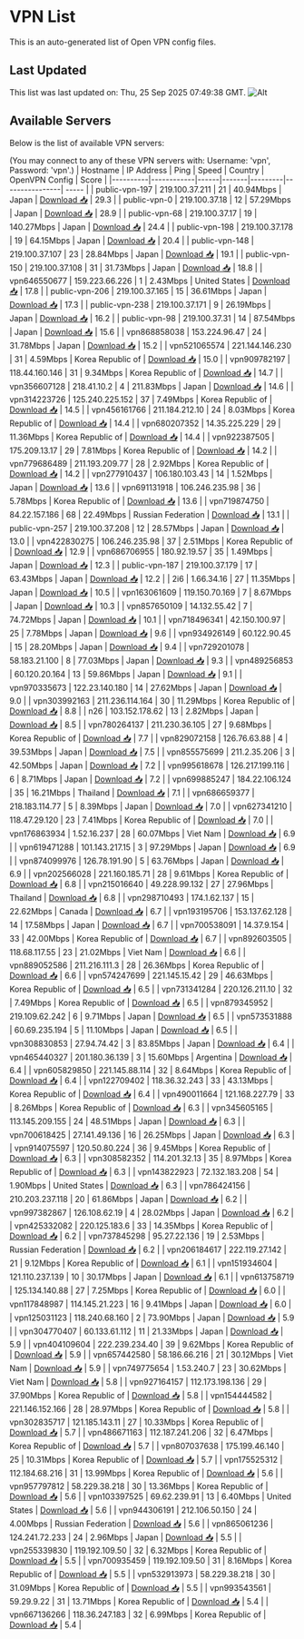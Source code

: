 # VPN List

This is an auto-generated list of Open VPN config files.

## Last Updated

This list was last updated on: Thu, 25 Sep 2025 07:49:38 GMT.
![Alt](https://repobeats.axiom.co/api/embed/186b98318ef1479477931607c1ad7d823f12451f.svg "Repobeats analytics image")

## Available Servers

Below is the list of available VPN servers:

(You may connect to any of these VPN servers with: Username: 'vpn', Password: 'vpn'.)
| Hostname | IP Address | Ping | Speed | Country | OpenVPN Config | Score |
|----------|------------|------|-------|---------|----------------| ----- |
| public-vpn-197 | 219.100.37.211 | 21 | 40.94Mbps | Japan | [Download 📥](./configs/server_0_JP.ovpn) | 29.3 |
| public-vpn-0 | 219.100.37.18 | 12 | 57.29Mbps | Japan | [Download 📥](./configs/server_1_JP.ovpn) | 28.9 |
| public-vpn-68 | 219.100.37.17 | 19 | 140.27Mbps | Japan | [Download 📥](./configs/server_2_JP.ovpn) | 24.4 |
| public-vpn-198 | 219.100.37.178 | 19 | 64.15Mbps | Japan | [Download 📥](./configs/server_3_JP.ovpn) | 20.4 |
| public-vpn-148 | 219.100.37.107 | 23 | 28.84Mbps | Japan | [Download 📥](./configs/server_4_JP.ovpn) | 19.1 |
| public-vpn-150 | 219.100.37.108 | 31 | 31.73Mbps | Japan | [Download 📥](./configs/server_5_JP.ovpn) | 18.8 |
| vpn646550677 | 159.223.66.226 | 1 | 2.43Mbps | United States | [Download 📥](./configs/server_6_US.ovpn) | 17.8 |
| public-vpn-206 | 219.100.37.165 | 15 | 36.61Mbps | Japan | [Download 📥](./configs/server_7_JP.ovpn) | 17.3 |
| public-vpn-238 | 219.100.37.171 | 9 | 26.19Mbps | Japan | [Download 📥](./configs/server_8_JP.ovpn) | 16.2 |
| public-vpn-98 | 219.100.37.31 | 14 | 87.54Mbps | Japan | [Download 📥](./configs/server_9_JP.ovpn) | 15.6 |
| vpn868858038 | 153.224.96.47 | 24 | 31.78Mbps | Japan | [Download 📥](./configs/server_10_JP.ovpn) | 15.2 |
| vpn521065574 | 221.144.146.230 | 31 | 4.59Mbps | Korea Republic of | [Download 📥](./configs/server_11_KR.ovpn) | 15.0 |
| vpn909782197 | 118.44.160.146 | 31 | 9.34Mbps | Korea Republic of | [Download 📥](./configs/server_12_KR.ovpn) | 14.7 |
| vpn356607128 | 218.41.10.2 | 4 | 211.83Mbps | Japan | [Download 📥](./configs/server_13_JP.ovpn) | 14.6 |
| vpn314223726 | 125.240.225.152 | 37 | 7.49Mbps | Korea Republic of | [Download 📥](./configs/server_14_KR.ovpn) | 14.5 |
| vpn456161766 | 211.184.212.10 | 24 | 8.03Mbps | Korea Republic of | [Download 📥](./configs/server_15_KR.ovpn) | 14.4 |
| vpn680207352 | 14.35.225.229 | 29 | 11.36Mbps | Korea Republic of | [Download 📥](./configs/server_16_KR.ovpn) | 14.4 |
| vpn922387505 | 175.209.13.17 | 29 | 7.81Mbps | Korea Republic of | [Download 📥](./configs/server_17_KR.ovpn) | 14.2 |
| vpn779686489 | 211.193.209.77 | 28 | 2.92Mbps | Korea Republic of | [Download 📥](./configs/server_18_KR.ovpn) | 14.2 |
| vpn277910437 | 106.180.103.43 | 14 | 1.52Mbps | Japan | [Download 📥](./configs/server_19_JP.ovpn) | 13.6 |
| vpn691131918 | 106.246.235.98 | 36 | 5.78Mbps | Korea Republic of | [Download 📥](./configs/server_20_KR.ovpn) | 13.6 |
| vpn719874750 | 84.22.157.186 | 68 | 22.49Mbps | Russian Federation | [Download 📥](./configs/server_21_RU.ovpn) | 13.1 |
| public-vpn-257 | 219.100.37.208 | 12 | 28.57Mbps | Japan | [Download 📥](./configs/server_22_JP.ovpn) | 13.0 |
| vpn422830275 | 106.246.235.98 | 37 | 2.51Mbps | Korea Republic of | [Download 📥](./configs/server_23_KR.ovpn) | 12.9 |
| vpn686706955 | 180.92.19.57 | 35 | 1.49Mbps | Japan | [Download 📥](./configs/server_24_JP.ovpn) | 12.3 |
| public-vpn-187 | 219.100.37.179 | 17 | 63.43Mbps | Japan | [Download 📥](./configs/server_25_JP.ovpn) | 12.2 |
| 2i6 | 1.66.34.16 | 27 | 11.35Mbps | Japan | [Download 📥](./configs/server_26_JP.ovpn) | 10.5 |
| vpn163061609 | 119.150.70.169 | 7 | 8.67Mbps | Japan | [Download 📥](./configs/server_27_JP.ovpn) | 10.3 |
| vpn857650109 | 14.132.55.42 | 7 | 74.72Mbps | Japan | [Download 📥](./configs/server_28_JP.ovpn) | 10.1 |
| vpn718496341 | 42.150.100.97 | 25 | 7.78Mbps | Japan | [Download 📥](./configs/server_29_JP.ovpn) | 9.6 |
| vpn934926149 | 60.122.90.45 | 15 | 28.20Mbps | Japan | [Download 📥](./configs/server_30_JP.ovpn) | 9.4 |
| vpn729201078 | 58.183.21.100 | 8 | 77.03Mbps | Japan | [Download 📥](./configs/server_31_JP.ovpn) | 9.3 |
| vpn489256853 | 60.120.20.164 | 13 | 59.86Mbps | Japan | [Download 📥](./configs/server_32_JP.ovpn) | 9.1 |
| vpn970335673 | 122.23.140.180 | 14 | 27.62Mbps | Japan | [Download 📥](./configs/server_33_JP.ovpn) | 9.0 |
| vpn303992163 | 211.236.114.164 | 30 | 11.29Mbps | Korea Republic of | [Download 📥](./configs/server_34_KR.ovpn) | 8.8 |
| n26 | 103.152.178.62 | 13 | 2.82Mbps | Japan | [Download 📥](./configs/server_35_JP.ovpn) | 8.5 |
| vpn780264137 | 211.230.36.105 | 27 | 9.68Mbps | Korea Republic of | [Download 📥](./configs/server_36_KR.ovpn) | 7.7 |
| vpn829072158 | 126.76.63.88 | 4 | 39.53Mbps | Japan | [Download 📥](./configs/server_37_JP.ovpn) | 7.5 |
| vpn855575699 | 211.2.35.206 | 3 | 42.50Mbps | Japan | [Download 📥](./configs/server_38_JP.ovpn) | 7.2 |
| vpn995618678 | 126.217.199.116 | 6 | 8.71Mbps | Japan | [Download 📥](./configs/server_39_JP.ovpn) | 7.2 |
| vpn699885247 | 184.22.106.124 | 35 | 16.21Mbps | Thailand | [Download 📥](./configs/server_40_TH.ovpn) | 7.1 |
| vpn686659377 | 218.183.114.77 | 5 | 8.39Mbps | Japan | [Download 📥](./configs/server_41_JP.ovpn) | 7.0 |
| vpn627341210 | 118.47.29.120 | 23 | 7.41Mbps | Korea Republic of | [Download 📥](./configs/server_42_KR.ovpn) | 7.0 |
| vpn176863934 | 1.52.16.237 | 28 | 60.07Mbps | Viet Nam | [Download 📥](./configs/server_43_VN.ovpn) | 6.9 |
| vpn619471288 | 101.143.217.15 | 3 | 97.29Mbps | Japan | [Download 📥](./configs/server_44_JP.ovpn) | 6.9 |
| vpn874099976 | 126.78.191.90 | 5 | 63.76Mbps | Japan | [Download 📥](./configs/server_45_JP.ovpn) | 6.9 |
| vpn202566028 | 221.160.185.71 | 28 | 9.61Mbps | Korea Republic of | [Download 📥](./configs/server_46_KR.ovpn) | 6.8 |
| vpn215016640 | 49.228.99.132 | 27 | 27.96Mbps | Thailand | [Download 📥](./configs/server_47_TH.ovpn) | 6.8 |
| vpn298710493 | 174.1.62.137 | 15 | 22.62Mbps | Canada | [Download 📥](./configs/server_48_CA.ovpn) | 6.7 |
| vpn193195706 | 153.137.62.128 | 14 | 17.58Mbps | Japan | [Download 📥](./configs/server_49_JP.ovpn) | 6.7 |
| vpn700538091 | 14.37.9.154 | 33 | 42.00Mbps | Korea Republic of | [Download 📥](./configs/server_50_KR.ovpn) | 6.7 |
| vpn892603505 | 118.68.117.55 | 23 | 21.02Mbps | Viet Nam | [Download 📥](./configs/server_51_VN.ovpn) | 6.6 |
| vpn889052586 | 211.216.111.3 | 28 | 26.36Mbps | Korea Republic of | [Download 📥](./configs/server_52_KR.ovpn) | 6.6 |
| vpn574247699 | 221.145.15.42 | 29 | 46.63Mbps | Korea Republic of | [Download 📥](./configs/server_53_KR.ovpn) | 6.5 |
| vpn731341284 | 220.126.211.10 | 32 | 7.49Mbps | Korea Republic of | [Download 📥](./configs/server_54_KR.ovpn) | 6.5 |
| vpn879345952 | 219.109.62.242 | 6 | 9.71Mbps | Japan | [Download 📥](./configs/server_55_JP.ovpn) | 6.5 |
| vpn573531888 | 60.69.235.194 | 5 | 11.10Mbps | Japan | [Download 📥](./configs/server_56_JP.ovpn) | 6.5 |
| vpn308830853 | 27.94.74.42 | 3 | 83.85Mbps | Japan | [Download 📥](./configs/server_57_JP.ovpn) | 6.4 |
| vpn465440327 | 201.180.36.139 | 3 | 15.60Mbps | Argentina | [Download 📥](./configs/server_58_AR.ovpn) | 6.4 |
| vpn605829850 | 221.145.88.114 | 32 | 8.64Mbps | Korea Republic of | [Download 📥](./configs/server_59_KR.ovpn) | 6.4 |
| vpn122709402 | 118.36.32.243 | 33 | 43.13Mbps | Korea Republic of | [Download 📥](./configs/server_60_KR.ovpn) | 6.4 |
| vpn490011664 | 121.168.227.79 | 33 | 8.26Mbps | Korea Republic of | [Download 📥](./configs/server_61_KR.ovpn) | 6.3 |
| vpn345605165 | 113.145.209.155 | 24 | 48.51Mbps | Japan | [Download 📥](./configs/server_62_JP.ovpn) | 6.3 |
| vpn700618425 | 27.141.49.136 | 16 | 26.25Mbps | Japan | [Download 📥](./configs/server_63_JP.ovpn) | 6.3 |
| vpn914075597 | 120.50.80.224 | 36 | 9.45Mbps | Korea Republic of | [Download 📥](./configs/server_64_KR.ovpn) | 6.3 |
| vpn308582352 | 114.201.32.13 | 35 | 8.97Mbps | Korea Republic of | [Download 📥](./configs/server_65_KR.ovpn) | 6.3 |
| vpn143822923 | 72.132.183.208 | 54 | 1.90Mbps | United States | [Download 📥](./configs/server_66_US.ovpn) | 6.3 |
| vpn786424156 | 210.203.237.118 | 20 | 61.86Mbps | Japan | [Download 📥](./configs/server_67_JP.ovpn) | 6.2 |
| vpn997382867 | 126.108.62.19 | 4 | 28.02Mbps | Japan | [Download 📥](./configs/server_68_JP.ovpn) | 6.2 |
| vpn425332082 | 220.125.183.6 | 33 | 14.35Mbps | Korea Republic of | [Download 📥](./configs/server_69_KR.ovpn) | 6.2 |
| vpn737845298 | 95.27.22.136 | 19 | 2.53Mbps | Russian Federation | [Download 📥](./configs/server_70_RU.ovpn) | 6.2 |
| vpn206184617 | 222.119.27.142 | 21 | 9.12Mbps | Korea Republic of | [Download 📥](./configs/server_71_KR.ovpn) | 6.1 |
| vpn151934604 | 121.110.237.139 | 10 | 30.17Mbps | Japan | [Download 📥](./configs/server_72_JP.ovpn) | 6.1 |
| vpn613758719 | 125.134.140.88 | 27 | 7.25Mbps | Korea Republic of | [Download 📥](./configs/server_73_KR.ovpn) | 6.0 |
| vpn117848987 | 114.145.21.223 | 16 | 9.41Mbps | Japan | [Download 📥](./configs/server_74_JP.ovpn) | 6.0 |
| vpn125031123 | 118.240.68.160 | 2 | 73.90Mbps | Japan | [Download 📥](./configs/server_75_JP.ovpn) | 5.9 |
| vpn304770407 | 60.133.61.112 | 11 | 21.33Mbps | Japan | [Download 📥](./configs/server_76_JP.ovpn) | 5.9 |
| vpn404109604 | 222.239.234.40 | 39 | 9.62Mbps | Korea Republic of | [Download 📥](./configs/server_77_KR.ovpn) | 5.9 |
| vpn657442580 | 58.186.66.216 | 21 | 30.12Mbps | Viet Nam | [Download 📥](./configs/server_78_VN.ovpn) | 5.9 |
| vpn749775654 | 1.53.240.7 | 23 | 30.62Mbps | Viet Nam | [Download 📥](./configs/server_79_VN.ovpn) | 5.8 |
| vpn927164157 | 112.173.198.136 | 29 | 37.90Mbps | Korea Republic of | [Download 📥](./configs/server_80_KR.ovpn) | 5.8 |
| vpn154444582 | 221.146.152.166 | 28 | 28.97Mbps | Korea Republic of | [Download 📥](./configs/server_81_KR.ovpn) | 5.8 |
| vpn302835717 | 121.185.143.11 | 27 | 10.33Mbps | Korea Republic of | [Download 📥](./configs/server_82_KR.ovpn) | 5.7 |
| vpn486671163 | 112.187.241.206 | 32 | 6.47Mbps | Korea Republic of | [Download 📥](./configs/server_83_KR.ovpn) | 5.7 |
| vpn807037638 | 175.199.46.140 | 25 | 10.31Mbps | Korea Republic of | [Download 📥](./configs/server_84_KR.ovpn) | 5.7 |
| vpn175525312 | 112.184.68.216 | 31 | 13.99Mbps | Korea Republic of | [Download 📥](./configs/server_85_KR.ovpn) | 5.6 |
| vpn957797812 | 58.229.38.218 | 30 | 13.36Mbps | Korea Republic of | [Download 📥](./configs/server_86_KR.ovpn) | 5.6 |
| vpn103397525 | 69.62.239.91 | 13 | 6.40Mbps | United States | [Download 📥](./configs/server_87_US.ovpn) | 5.6 |
| vpn944306191 | 212.106.50.150 | 24 | 4.00Mbps | Russian Federation | [Download 📥](./configs/server_88_RU.ovpn) | 5.6 |
| vpn865061236 | 124.241.72.233 | 24 | 2.96Mbps | Japan | [Download 📥](./configs/server_89_JP.ovpn) | 5.5 |
| vpn255339830 | 119.192.109.50 | 32 | 6.32Mbps | Korea Republic of | [Download 📥](./configs/server_90_KR.ovpn) | 5.5 |
| vpn700935459 | 119.192.109.50 | 31 | 8.16Mbps | Korea Republic of | [Download 📥](./configs/server_91_KR.ovpn) | 5.5 |
| vpn532913973 | 58.229.38.218 | 30 | 31.09Mbps | Korea Republic of | [Download 📥](./configs/server_92_KR.ovpn) | 5.5 |
| vpn993543561 | 59.29.9.22 | 31 | 13.71Mbps | Korea Republic of | [Download 📥](./configs/server_93_KR.ovpn) | 5.4 |
| vpn667136266 | 118.36.247.183 | 32 | 6.99Mbps | Korea Republic of | [Download 📥](./configs/server_94_KR.ovpn) | 5.4 |
